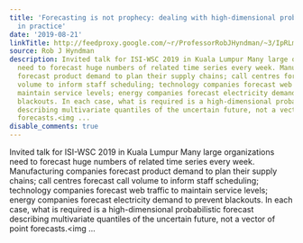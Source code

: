 ```yaml
---
title: 'Forecasting is not prophecy: dealing with high-dimensional probabilistic forecasts
  in practice'
date: '2019-08-21'
linkTitle: http://feedproxy.google.com/~r/ProfessorRobJHyndman/~3/IpRLmnKZ1-U/
source: Rob J Hyndman
description: Invited talk for ISI-WSC 2019 in Kuala Lumpur Many large organizations
  need to forecast huge numbers of related time series every week. Manufacturing companies
  forecast product demand to plan their supply chains; call centres forecast call
  volume to inform staff scheduling; technology companies forecast web traffic to
  maintain service levels; energy companies forecast electricity demand to prevent
  blackouts. In each case, what is required is a high-dimensional probabilistic forecast
  describing multivariate quantiles of the uncertain future, not a vector of point
  forecasts.<img ...
disable_comments: true
---
```

Invited talk for ISI-WSC 2019 in Kuala Lumpur Many large organizations need to forecast huge numbers of related time series every week. Manufacturing companies forecast product demand to plan their supply chains; call centres forecast call volume to inform staff scheduling; technology companies forecast web traffic to maintain service levels; energy companies forecast electricity demand to prevent blackouts. In each case, what is required is a high-dimensional probabilistic forecast describing multivariate quantiles of the uncertain future, not a vector of point forecasts.<img ...